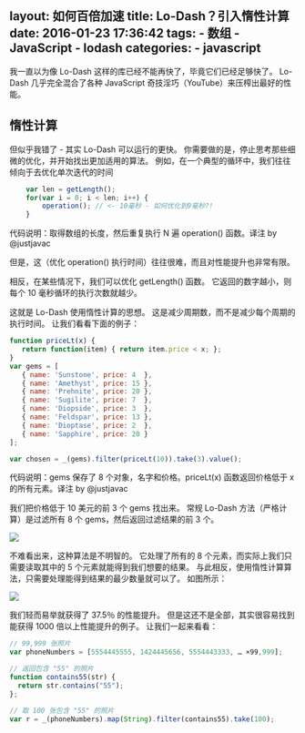 layout: 如何百倍加速
title: Lo-Dash？引入惰性计算
date: 2016-01-23 17:36:42
tags:
    - 数组
    - JavaScript
    - lodash
categories:
	- javascript
---


我一直以为像 Lo-Dash 这样的库已经不能再快了，毕竟它们已经足够快了。
 Lo-Dash 几乎完全混合了各种 JavaScript 奇技淫巧（YouTube）来压榨出最好的性能。
 
 ## 惰性计算
 
 但似乎我错了 - 其实 Lo-Dash 可以运行的更快。 
 你需要做的是，停止思考那些细微的优化，并开始找出更加适用的算法。 
 例如，在一个典型的循环中，我们往往倾向于去优化单次迭代的时间
 
```js
    var len = getLength();
    for(var i = 0; i < len; i++) {
        operation(); // <- 10毫秒 - 如何优化到9毫秒?!
    }

```

代码说明：取得数组的长度，然后重复执行 N 遍 operation() 函数。译注 by @justjavac

但是，这（优化 operation() 执行时间）往往很难，而且对性能提升也非常有限。

 相反，在某些情况下，我们可以优化 getLength() 函数。 它返回的数字越小，则每个 10 毫秒循环的执行次数就越少。

这就是 Lo-Dash 使用惰性计算的思想。 这是减少周期数，而不是减少每个周期的执行时间。 让我们看看下面的例子：



```js
function priceLt(x) {
   return function(item) { return item.price < x; };
}
var gems = [
   { name: 'Sunstone', price: 4  },
   { name: 'Amethyst', price: 15 },
   { name: 'Prehnite', price: 20 },
   { name: 'Sugilite', price: 7  },
   { name: 'Diopside', price: 3  }, 
   { name: 'Feldspar', price: 13 },
   { name: 'Dioptase', price: 2  }, 
   { name: 'Sapphire', price: 20 }
];

var chosen = _(gems).filter(priceLt(10)).take(3).value();
```

代码说明：gems 保存了 8 个对象，名字和价格。priceLt(x) 函数返回价格低于 x 的所有元素。译注 by @justjavac

我们把价格低于 10 美元的前 3 个 gems 找出来。 常规 Lo-Dash 方法（严格计算）是过滤所有 8 个 gems，然后返回过滤结果的前 3 个。


![](http://justjavac.com/assets/images/lodash-naive.gif)



不难看出来，这种算法是不明智的。 它处理了所有的 8 个元素，而实际上我们只需要读取其中的 5 个元素就能得到我们想要的结果。
 与此相反，使用惰性计算算法，只需要处理能得到结果的最少数量就可以了。 如图所示：
 
 
 ![](http://justjavac.com/assets/images/grafika.gif)
 
 
 
 我们轻而易举就获得了 37.5％ 的性能提升。
  但是这还不是全部，其实很容易找到能获得 1000 倍以上性能提升的例子。 让我们一起来看看：
  
  
  ```js
  // 99,999 张照片
var phoneNumbers = [5554445555, 1424445656, 5554443333, … ×99,999];

// 返回包含 "55" 的照片
function contains55(str) {
    return str.contains("55"); 
};

// 取 100 张包含 "55" 的照片
var r = _(phoneNumbers).map(String).filter(contains55).take(100);
  ```